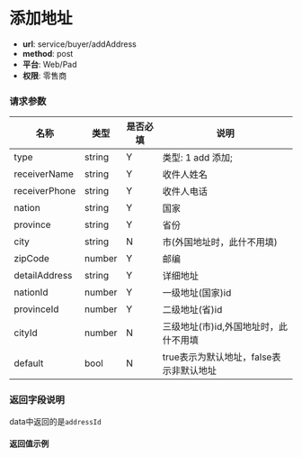 添加地址
=======

- **url**: service/buyer/addAddress
- **method**: post
- **平台**: Web/Pad
- **权限**: 零售商


### 请求参数

|      名称     |  类型  | 是否必填 |                  说明                 |
|---------------|--------|----------|---------------------------------------|
| type          | string | Y        | 类型: 1 add 添加;                     |
| receiverName  | string | Y        | 收件人姓名                            |
| receiverPhone | string | Y        | 收件人电话                            |
| nation        | string | Y        | 国家                                  |
| province      | string | Y        | 省份                                  |
| city          | string | N        | 市(外国地址时，此什不用填)            |
| zipCode       | number | Y        | 邮编                                  |
| detailAddress | string | Y        | 详细地址                              |
| nationId      | number | Y        | 一级地址(国家)id                      |
| provinceId    | number | Y        | 二级地址(省)id                        |
| cityId        | number | N        | 三级地址(市)id,外国地址时，此什不用填 |
| default        | bool | N        | true表示为默认地址，false表示非默认地址 |

### 返回字段说明

data中返回的是`addressId`

#### 返回值示例